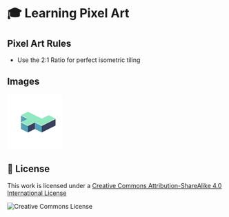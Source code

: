 # :mortar_board: Learning Pixel Art

## Pixel Art Rules

- Use the 2:1 Ratio for perfect isometric tiling

## Images

![Isometric Tile Example](images/Isometric.png)

## :page_with_curl: License

This work is licensed under a [Creative Commons Attribution-ShareAlike 4.0 International License](http://creativecommons.org/licenses/by-sa/4.0/)

![Creative Commons License](https://i.creativecommons.org/l/by-sa/4.0/88x31.png)
